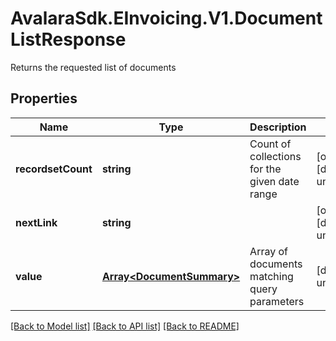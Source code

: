 # AvalaraSdk.EInvoicing.V1.DocumentListResponse
Returns the requested list of documents

## Properties

Name | Type | Description | Notes
------------ | ------------- | ------------- | -------------
**recordsetCount** | **string** | Count of collections for the given date range | [optional] [default to undefined]
**nextLink** | **string** |  | [optional] [default to undefined]
**value** | [**Array&lt;DocumentSummary&gt;**](DocumentSummary.md) | Array of documents matching query parameters | [default to undefined]

[[Back to Model list]](../../../README.md#documentation-for-models) [[Back to API list]](../../../README.md#documentation-for-api-endpoints) [[Back to README]](../../../README.md)

